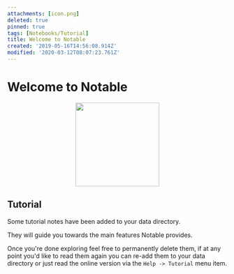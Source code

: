 ```yaml
---
attachments: [icon.png]
deleted: true
pinned: true
tags: [Notebooks/Tutorial]
title: Welcome to Notable
created: '2019-05-16T14:56:08.914Z'
modified: '2020-03-12T08:07:23.761Z'
---
```


# Welcome to Notable

<p align="center">
  <img src="@attachment/icon.png" width="192">
</p>

## Tutorial

Some tutorial notes have been added to your data directory.

They will guide you towards the main features Notable provides.

Once you're done exploring feel free to permanently delete them, if at any point you'd like to read them again you can re-add them to your data directory or just read the online version via the `Help -> Tutorial` menu item.
